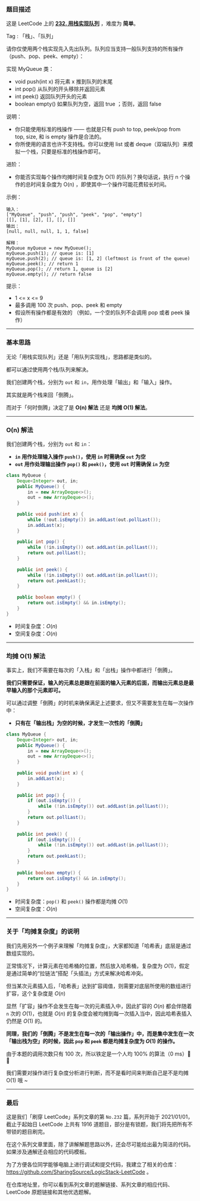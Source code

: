 ### 题目描述

这是 LeetCode 上的 **[232. 用栈实现队列](https://leetcode-cn.com/problems/implement-queue-using-stacks/solution/sha-shi-jun-tan-fu-za-du-ya-wo-de-suan-f-gb6d/)** ，难度为 **简单**。

Tag : 「栈」、「队列」



请你仅使用两个栈实现先入先出队列。队列应当支持一般队列支持的所有操作（push、pop、peek、empty）：

实现 MyQueue 类：

* void push(int x) 将元素 x 推到队列的末尾
* int pop() 从队列的开头移除并返回元素
* int peek() 返回队列开头的元素
* boolean empty() 如果队列为空，返回 true ；否则，返回 false


说明：
* 你只能使用标准的栈操作 —— 也就是只有 push to top, peek/pop from top, size, 和 is empty 操作是合法的。
* 你所使用的语言也许不支持栈。你可以使用 list 或者 deque（双端队列）来模拟一个栈，只要是标准的栈操作即可。


进阶：
* 你能否实现每个操作均摊时间复杂度为 O(1) 的队列？换句话说，执行 n 个操作的总时间复杂度为 O(n) ，即使其中一个操作可能花费较长时间。


示例：
```
输入：
["MyQueue", "push", "push", "peek", "pop", "empty"]
[[], [1], [2], [], [], []]
输出：
[null, null, null, 1, 1, false]

解释：
MyQueue myQueue = new MyQueue();
myQueue.push(1); // queue is: [1]
myQueue.push(2); // queue is: [1, 2] (leftmost is front of the queue)
myQueue.peek(); // return 1
myQueue.pop(); // return 1, queue is [2]
myQueue.empty(); // return false
```

提示：
* 1 <= x <= 9
* 最多调用 100 次 push、pop、peek 和 empty
* 假设所有操作都是有效的 （例如，一个空的队列不会调用 pop 或者 peek 操作）

---

### 基本思路

无论「用栈实现队列」还是「用队列实现栈」，思路都是类似的。

都可以通过使用两个栈/队列来解决。

我们创建两个栈，分别为 `out` 和 `in`，用作处理「输出」和「输入」操作。

其实就是两个栈来回「倒腾」。

而对于「何时倒腾」决定了是 **O(n) 解法** 还是 **均摊 O(1) 解法**。

***

### O(n) 解法

我们创建两个栈，分别为 `out` 和 `in`：

* **`in` 用作处理输入操作 `push()`，使用 `in` 时需确保 `out` 为空**
* **`out` 用作处理输出操作 `pop()` 和 `peek()`，使用 `out` 时需确保 `in` 为空**

```java
class MyQueue {
    Deque<Integer> out, in;
    public MyQueue() {
        in = new ArrayDeque<>();
        out = new ArrayDeque<>();
    }
    
    public void push(int x) {
        while (!out.isEmpty()) in.addLast(out.pollLast());
        in.addLast(x);
    }
    
    public int pop() {
        while (!in.isEmpty()) out.addLast(in.pollLast());
        return out.pollLast();
    }
    
    public int peek() {
        while (!in.isEmpty()) out.addLast(in.pollLast());
        return out.peekLast();
    }
    
    public boolean empty() {
        return out.isEmpty() && in.isEmpty();
    }
}
```
* 时间复杂度：$O(n)$
* 空间复杂度：$O(n)$

***

### 均摊 O(1) 解法

事实上，我们不需要在每次的「入栈」和「出栈」操作中都进行「倒腾」。

**我们只需要保证，输入的元素总是跟在前面的输入元素的后面，而输出元素总是最早输入的那个元素即可。**

可以通过调整「倒腾」的时机来确保满足上述要求，但又不需要发生在每一次操作中：

* **只有在「输出栈」为空的时候，才发生一次性的「倒腾」**

```java
class MyQueue {
    Deque<Integer> out, in;
    public MyQueue() {
        in = new ArrayDeque<>();
        out = new ArrayDeque<>();
    }
    
    public void push(int x) {
        in.addLast(x);
    }
    
    public int pop() {
        if (out.isEmpty()) {
            while (!in.isEmpty()) out.addLast(in.pollLast());
        }
        return out.pollLast();
    }
    
    public int peek() {
        if (out.isEmpty()) {
            while (!in.isEmpty()) out.addLast(in.pollLast());
        }
        return out.peekLast();
    }
    
    public boolean empty() {
        return out.isEmpty() && in.isEmpty();
    }
}
```
* 时间复杂度：`pop()` 和 `peek()` 操作都是均摊 $O(1)$
* 空间复杂度：$O(n)$

***

### 关于「均摊复杂度」的说明

我们先用另外一个例子来理解「均摊复杂度」，大家都知道「哈希表」底层是通过数组实现的。

正常情况下，计算元素在哈希桶的位置，然后放入哈希桶，复杂度为 $O(1)$，假定是通过简单的“拉链法”搭配「头插法」方式来解决哈希冲突。

但当某次元素插入后，「哈希表」达到扩容阈值，则需要对底层所使用的数组进行扩容，这个复杂度是 $O(n)$

显然「扩容」操作不会发生在每一次的元素插入中，因此扩容的 $O(n)$ 都会伴随着 `n` 次的 $O(1)$，也就是 $O(n)$ 的复杂度会被均摊到每一次插入当中，因此哈希表插入仍然是 $O(1)$ 的。

**同理，我们的「倒腾」不是发生在每一次的「输出操作」中，而是集中发生在一次「输出栈为空」的时候，因此 `pop` 和 `peek` 都是均摊复杂度为 $O(1)$ 的操作。**

由于本题的调用次数只有 100 次，所以铁定是一个人均 100% 的算法（0 ms）🐶 🐶

我们需要对操作进行复杂度分析进行判断，而不是看时间来判断自己是不是均摊 O(1) 哦 ~ 

---

### 最后

这是我们「刷穿 LeetCode」系列文章的第 `No.232` 篇，系列开始于 2021/01/01，截止于起始日 LeetCode 上共有 1916 道题目，部分是有锁题，我们将先把所有不带锁的题目刷完。

在这个系列文章里面，除了讲解解题思路以外，还会尽可能给出最为简洁的代码。如果涉及通解还会相应的代码模板。

为了方便各位同学能够电脑上进行调试和提交代码，我建立了相关的仓库：https://github.com/SharingSource/LogicStack-LeetCode 。

在仓库地址里，你可以看到系列文章的题解链接、系列文章的相应代码、LeetCode 原题链接和其他优选题解。

